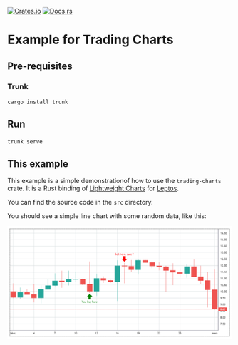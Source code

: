 [![Crates.io]](https://crates.io/crates/trading-charts)
[![Docs.rs]](https://docs.rs/trading-charts/)

# Example for Trading Charts

## Pre-requisites
### Trunk
```bash
cargo install trunk
```

## Run
```bash
trunk serve
```

## This example
This example is a simple demonstrationof how to use the `trading-charts` crate.
It is a Rust binding of [Lightweight Charts] for [Leptos].

You can find the source code in the `src` directory.

You should see a simple line chart with some random data, like this:

[![Screenshot]][Screenshot]


[Crates.io]: https://img.shields.io/crates/v/trading-charts?style=for-the-badge
[Docs.rs]: https://img.shields.io/docsrs/trading-charts?style=for-the-badge
[Lightweight Charts]: https://github.com/tradingview/lightweight-charts
[Leptos]: https://leptos.dev/
[Screenshot]: ./assets/example.png
